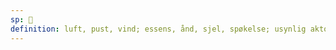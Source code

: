 ```yaml
---
sp: 󱤝
definition: luft, pust, vind; essens, ånd, sjel, spøkelse; usynlig aktor
---
```

<!-- kon has a lot of meaning and a wide metaphorical use. primarily it's about air and wind, but ultimately it's about things we can't see but which still do something important. kon can describe someone's vibes, it can describe the deeper meaning of others's speech, it can describe 

kon is used a lot to describe things like bacteria, something we can't see but which are incredibly important to our lives.

it's part of the "kiwen-ko-telo-kon" range, that covers several states of matter; solidity, semi-solidity, liquid, gaseous. -->